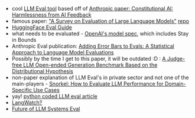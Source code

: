 * cool [LLM Eval tool](https://eugeneyan.com/writing/llm-evaluators/) based off of [Anthropic paper: Constitutional AI: Harmlessness from AI Feedback](https://arxiv.org/abs/2212.08073)
* famous paper: ["A Survey on Evaluation of Large Language Models"](https://arxiv.org/abs/2307.03109) [repo](https://github.com/MLGroupJLU/LLM-eval-survey)
* [HuggingFace Eval Guide](https://github.com/huggingface/evaluation-guidebook)
* what needs to be evaluated - [OpenAI's model spec](https://model-spec.openai.com/2025-02-12.html), which includes Stay in Bounds
* Anthropic Eval publication: [Adding Error Bars to Evals: A Statistical Approach to Language Model Evaluations](https://arxiv.org/abs/2411.00640)
* Possibly by the time I get to this paper, it will be outdated :D : [A Judge-free LLM Open-ended Generation Benchmark Based on the Distributional Hypothesis](https://arxiv.org/abs/2502.09316)
* non-paper explanation of LLM Eval's in private sector and not one of the main-players - [Snorkel: How to Evaluate LLM Performance for Domain-Specific Use Cases](https://www.youtube.com/watch?v=ZHjulqB-4A0)
* yay! [python coded LLM eval article](https://medium.com/@jeffreyip54/llm-evaluation-metrics-everything-you-need-for-llm-evaluation-6b129157e33c)
* [LangWatch?](https://docs.langwatch.ai/optimization-studio/evaluating)
* [Future of LLM Systems Eval ](https://www.reddit.com/r/LocalLLaMA/comments/18z3ygo/the_future_of_llm_systems_evaluation/)
